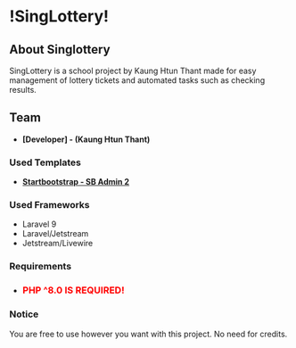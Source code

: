 <h1>
	!SingLottery!
</h1>

## About Singlottery

SingLottery is a school project by Kaung Htun Thant made for easy management of lottery tickets and automated tasks such as checking results.

## Team

- **[Developer] - (Kaung Htun Thant)**

### Used Templates

- **[Startbootstrap - SB Admin 2](https://startbootstrap.com/theme/sb-admin-2)**

### Used Frameworks

- Laravel 9
- Laravel/Jetstream
- Jetstream/Livewire
### Requirements

- <h3 style="color:red;">PHP ^8.0 IS REQUIRED!</h3>

### Notice
You are free to use however you want with this project. No need for credits.
